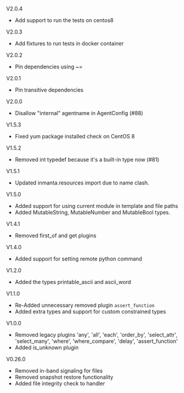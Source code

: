V2.0.4
- Add support to run the tests on centos8

V2.0.3
- Add fixtures to run tests in docker container

V2.0.2
- Pin dependencies using ~=

V2.0.1
- Pin transitive dependencies

V2.0.0
- Disallow "internal" agentname in AgentConfig (#88)

V1.5.3
- Fixed yum package installed check on CentOS 8

V1.5.2
 - Removed int typedef because it's a built-in type now (#81)

V1.5.1
 - Updated inmanta.resources import due to name clash.

V1.5.0
 - Added support for using current module in template and file paths
 - Added MutableString, MutableNumber and MutableBool types.

V1.4.1
 - Removed first_of and get plugins

V1.4.0
 - Added support for setting remote python command

V1.2.0
 - Added the types printable_ascii and ascii_word

V1.1.0
 - Re-Added unnecessary removed plugin `assert_function`
 - Added extra types and support for custom constrained types

V1.0.0
 - Removed legacy plugins 'any', 'all', 'each', 'order_by', 'select_attr', 'select_many', 'where', 'where_compare', 'delay', 'assert_function'
 - Added is_unknown plugin

V0.26.0
 - Removed in-band signaling for files
 - Removed snapshot restore functionality
 - Added file integrity check to handler
